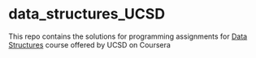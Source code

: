 # data_structures_UCSD
This repo contains the solutions for programming assignments for [Data Structures](https://www.coursera.org/learn/data-structures?specialization=data-structures-algorithms) course offered by UCSD on Coursera
